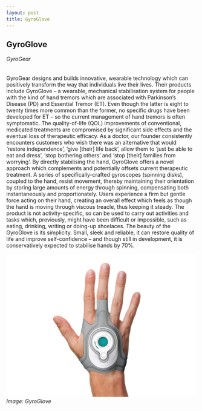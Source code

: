 ```yaml
---
layout: post
title: GyroGlove
---
```


## GyroGlove
*GyroGear*
<br />
<br />
<br />
GyroGear designs and builds innovative, wearable technology which can positively transform the way that individuals live their lives. Their products include GyroGlove – a wearable, mechanical stabilisation system for people with the kind of hand tremors which are associated with Parkinson’s Disease (PD) and Essential Tremor (ET). Even though the latter is eight to twenty times more common than the former, no specific drugs have been developed for ET – so the current management of hand tremors is often symptomatic. The quality-of-life (QOL) improvements of conventional, medicated treatments are compromised by significant side effects and the eventual loss of therapeutic efficacy. As a doctor, our founder consistently encounters customers who wish there was an alternative that would ‘restore independence’, ‘give [their] life back’, allow them to ‘just be able to eat and dress’, ‘stop bothering others’ and ‘stop [their] families from worrying’.
By directly stabilising the hand, GyroGlove offers a novel approach which complements and potentially offsets current therapeutic treatment. A series of specifically-crafted gyroscopes (spinning disks), coupled to the hand, resist movement, thereby maintaining their orientation by storing large amounts of energy through spinning, compensating both instantaneously and proportionately. Users experience a firm but gentle force acting on their hand, creating an overall effect which feels as though the hand is moving through viscous treacle, thus keeping it steady. The product is not activity-specific, so can be used to carry out activities and tasks which, previously, might have been difficult or impossible, such as eating, drinking, writing or doing-up shoelaces. The beauty of the GyroGlove is its simplicity. Small, sleek and reliable, it can restore quality of life and improve self-confidence – and though still in development, it is conservatively expected to stabilise hands by 70%. 

![Image: GyroGlove](images/24.png)
*Image: GyroGlove*
